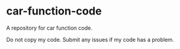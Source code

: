 # car-function-code
A repository for car function code.

Do not copy my code.
Submit any issues if my code has a problem.
